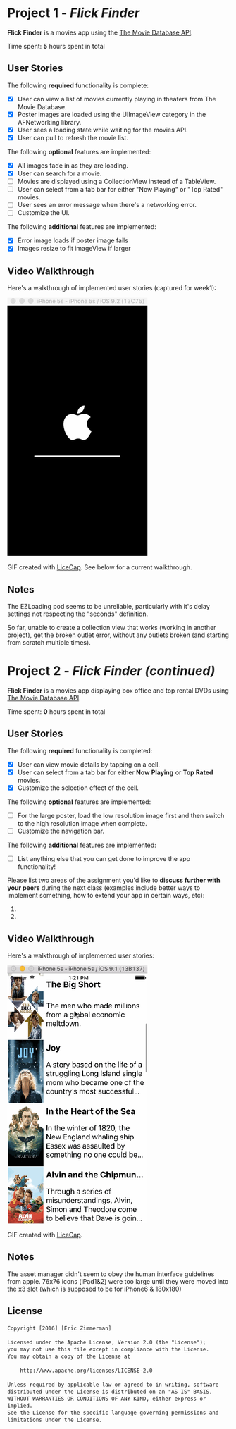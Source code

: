 # Project 1 - *Flick Finder*

**Flick Finder** is a movies app using the [The Movie Database API](http://docs.themoviedb.apiary.io/#).

Time spent: **5** hours spent in total

## User Stories

The following **required** functionality is complete:

- [x] User can view a list of movies currently playing in theaters from The Movie Database.
- [x] Poster images are loaded using the UIImageView category in the AFNetworking library.
- [x] User sees a loading state while waiting for the movies API.
- [x] User can pull to refresh the movie list.

The following **optional** features are implemented:

- [x] All images fade in as they are loading.
- [x] User can search for a movie.
- [ ] Movies are displayed using a CollectionView instead of a TableView.
- [ ] User can select from a tab bar for either "Now Playing" or "Top Rated" movies.
- [ ] User sees an error message when there's a networking error.  
- [ ] Customize the UI.

The following **additional** features are implemented:

- [x] Error image loads if poster image fails
- [x] Images resize to fit imageView if larger

## Video Walkthrough

Here's a walkthrough of implemented user stories (captured for week1):

<img src='flicks3.gif' title='Video Walkthrough' width='' alt='Video Walkthrough' />

GIF created with [LiceCap](http://www.cockos.com/licecap/). See below for a current walkthrough.

## Notes

The EZLoading pod seems to be unreliable, particularly with it's delay settings not 
respecting the "seconds" definition.

So far, unable to create a collection view that works (working in another project), 
get the broken outlet error, without any outlets broken (and starting from scratch 
multiple times).

# Project 2 - *Flick Finder (continued)*

**Flick Finder** is a movies app displaying box office and top rental DVDs using [The Movie Database API](http://docs.themoviedb.apiary.io/#).

Time spent: **0** hours spent in total

## User Stories

The following **required** functionality is completed:

- [x] User can view movie details by tapping on a cell.
- [x] User can select from a tab bar for either **Now Playing** or **Top Rated** movies.
- [x] Customize the selection effect of the cell.

The following **optional** features are implemented:

- [ ] For the large poster, load the low resolution image first and then switch to the high resolution image when complete.
- [ ] Customize the navigation bar.

The following **additional** features are implemented:

- [ ] List anything else that you can get done to improve the app functionality!

Please list two areas of the assignment you'd like to **discuss further with your peers** during the next class (examples include better ways to implement something, how to extend your app in certain ways, etc):

1. 
2. 

## Video Walkthrough 

Here's a walkthrough of implemented user stories:

<img src='flicks.gif' title='Video Walkthrough' width='' alt='Video Walkthrough' />

GIF created with [LiceCap](http://www.cockos.com/licecap/).

## Notes

The asset manager didn't seem to obey the human interface guidelines from apple. 76x76 icons (iPad1&2) were too large until they were moved into the x3 slot (which is supposed to be for iPhone6 & 180x180)

## License

    Copyright [2016] [Eric Zimmerman]

    Licensed under the Apache License, Version 2.0 (the "License");
    you may not use this file except in compliance with the License.
    You may obtain a copy of the License at

        http://www.apache.org/licenses/LICENSE-2.0

    Unless required by applicable law or agreed to in writing, software
    distributed under the License is distributed on an "AS IS" BASIS,
    WITHOUT WARRANTIES OR CONDITIONS OF ANY KIND, either express or implied.
    See the License for the specific language governing permissions and
    limitations under the License.
